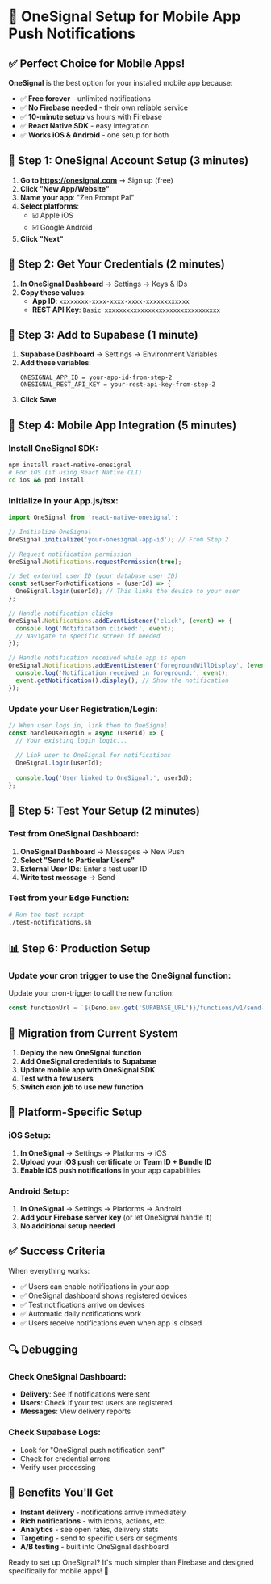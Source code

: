 # 🚀 OneSignal Setup for Mobile App Push Notifications

## ✅ Perfect Choice for Mobile Apps!

**OneSignal** is the best option for your installed mobile app because:
- ✅ **Free forever** - unlimited notifications
- ✅ **No Firebase needed** - their own reliable service  
- ✅ **10-minute setup** vs hours with Firebase
- ✅ **React Native SDK** - easy integration
- ✅ **Works iOS & Android** - one setup for both

## 📱 Step 1: OneSignal Account Setup (3 minutes)

1. **Go to https://onesignal.com** → Sign up (free)
2. **Click "New App/Website"**
3. **Name your app**: "Zen Prompt Pal"
4. **Select platforms**: 
   - ☑️ Apple iOS
   - ☑️ Google Android
5. **Click "Next"**

## 🔧 Step 2: Get Your Credentials (2 minutes)

1. **In OneSignal Dashboard** → Settings → Keys & IDs
2. **Copy these values**:
   - **App ID**: `xxxxxxxx-xxxx-xxxx-xxxx-xxxxxxxxxxxx`
   - **REST API Key**: `Basic xxxxxxxxxxxxxxxxxxxxxxxxxxxxxxxx`

## 🔑 Step 3: Add to Supabase (1 minute)

1. **Supabase Dashboard** → Settings → Environment Variables
2. **Add these variables**:
   ```
   ONESIGNAL_APP_ID = your-app-id-from-step-2
   ONESIGNAL_REST_API_KEY = your-rest-api-key-from-step-2
   ```
3. **Click Save**

## 📱 Step 4: Mobile App Integration (5 minutes)

### Install OneSignal SDK:
```bash
npm install react-native-onesignal
# For iOS (if using React Native CLI)
cd ios && pod install
```

### Initialize in your App.js/tsx:
```javascript
import OneSignal from 'react-native-onesignal';

// Initialize OneSignal
OneSignal.initialize('your-onesignal-app-id'); // From Step 2

// Request notification permission
OneSignal.Notifications.requestPermission(true);

// Set external user ID (your database user ID)
const setUserForNotifications = (userId) => {
  OneSignal.login(userId); // This links the device to your user
};

// Handle notification clicks
OneSignal.Notifications.addEventListener('click', (event) => {
  console.log('Notification clicked:', event);
  // Navigate to specific screen if needed
});

// Handle notification received while app is open
OneSignal.Notifications.addEventListener('foregroundWillDisplay', (event) => {
  console.log('Notification received in foreground:', event);
  event.getNotification().display(); // Show the notification
});
```

### Update your User Registration/Login:
```javascript
// When user logs in, link them to OneSignal
const handleUserLogin = async (userId) => {
  // Your existing login logic...
  
  // Link user to OneSignal for notifications
  OneSignal.login(userId);
  
  console.log('User linked to OneSignal:', userId);
};
```

## 🧪 Step 5: Test Your Setup (2 minutes)

### Test from OneSignal Dashboard:
1. **OneSignal Dashboard** → Messages → New Push
2. **Select "Send to Particular Users"**
3. **External User IDs**: Enter a test user ID
4. **Write test message** → Send

### Test from your Edge Function:
```bash
# Run the test script
./test-notifications.sh
```

## 📊 Step 6: Production Setup

### Update your cron trigger to use the OneSignal function:
Update your cron-trigger to call the new function:
```typescript
const functionUrl = `${Deno.env.get('SUPABASE_URL')}/functions/v1/send-scheduled-notifications-onesignal`
```

## 🔄 Migration from Current System

1. **Deploy the new OneSignal function**
2. **Add OneSignal credentials to Supabase**
3. **Update mobile app with OneSignal SDK**
4. **Test with a few users**
5. **Switch cron job to use new function**

## 📱 Platform-Specific Setup

### iOS Setup:
1. **In OneSignal** → Settings → Platforms → iOS
2. **Upload your iOS push certificate** or **Team ID + Bundle ID**
3. **Enable iOS push notifications** in your app capabilities

### Android Setup:
1. **In OneSignal** → Settings → Platforms → Android
2. **Add your Firebase server key** (or let OneSignal handle it)
3. **No additional setup needed**

## ✅ Success Criteria

When everything works:
- ✅ Users can enable notifications in your app
- ✅ OneSignal dashboard shows registered devices
- ✅ Test notifications arrive on devices
- ✅ Automatic daily notifications work
- ✅ Users receive notifications even when app is closed

## 🔍 Debugging

### Check OneSignal Dashboard:
- **Delivery**: See if notifications were sent
- **Users**: Check if your test users are registered
- **Messages**: View delivery reports

### Check Supabase Logs:
- Look for "OneSignal push notification sent"
- Check for credential errors
- Verify user processing

## 🎯 Benefits You'll Get

- **Instant delivery** - notifications arrive immediately
- **Rich notifications** - with icons, actions, etc.
- **Analytics** - see open rates, delivery stats
- **Targeting** - send to specific users or segments
- **A/B testing** - built into OneSignal dashboard

Ready to set up OneSignal? It's much simpler than Firebase and designed specifically for mobile apps! 🚀
